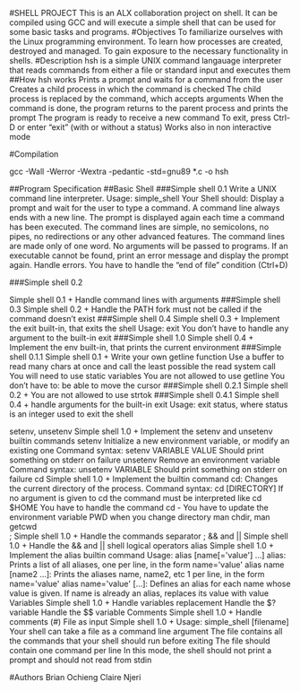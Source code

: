 #SHELL PROJECT
This is an ALX collaboration project on shell. It can be compiled using GCC and will execute a
simple shell that can be used for some basic tasks and programs.
#Objectives 
To familiarize ourselves with the Linux programming environment.
To learn how processes are created, destroyed and managed.
To gain exposure to the necessary functionality in shells.
#Description
hsh is a simple UNIX command langauage interpreter that reads commands from either a file or standard input and executes them
##How hsh works
Prints a prompt and waits for a command from the user
Creates a child process in which the command is checked
The child process is replaced by the command, which accepts arguments
When the command is done, the program returns to the parent process and prints the prompt
The program is ready to receive a new command
To exit, press Ctrl-D or enter “exit” (with or without a status)
Works also in non interactive mode

#Compilation

 gcc -Wall -Werror -Wextra -pedantic -std=gnu89 *.c -o hsh

##Program Specification
##Basic Shell
###Simple shell 0.1
Write a UNIX command line interpreter.
Usage: simple_shell
Your Shell should:
Display a prompt and wait for the user to type a command. A command line always ends with a new line.
The prompt is displayed again each time a command has been executed.
The command lines are simple, no semicolons, no pipes, no redirections or any other advanced features.
The command lines are made only of one word. No arguments will be passed to programs.
If an executable cannot be found, print an error message and display the prompt again.
Handle errors.
You have to handle the “end of file” condition (Ctrl+D)

###Simple shell 0.2

Simple shell 0.1 +
Handle command lines with arguments
###Simple shell 0.3
Simple shell 0.2 +
Handle the PATH
fork must not be called if the command doesn’t exist
###Simple shell 0.4
Simple shell 0.3 +
Implement the exit built-in, that exits the shell
Usage: exit
You don’t have to handle any argument to the built-in exit 
###Simple shell 1.0
Simple shell 0.4 +
Implement the env built-in, that prints the current environment
###Simple shell 0.1.1
Simple shell 0.1 +
Write your own getline function
Use a buffer to read many chars at once and call the least possible the read system call
You will need to use static variables
You are not allowed to use getline
You don’t have to:
be able to move the cursor
###Simple shell 0.2.1
Simple shell 0.2 +
You are not allowed to use strtok
###Simple shell 0.4.1
Simple shell 0.4 +
handle arguments for the built-in exit
Usage: exit status, where status is an integer used to exit the shell
 
setenv, unsetenv
Simple shell 1.0 +
Implement the setenv and unsetenv builtin commands
setenv
Initialize a new environment variable, or modify an existing one
Command syntax: setenv VARIABLE VALUE
Should print something on stderr on failure
unsetenv
Remove an environment variable
Command syntax: unsetenv VARIABLE
Should print something on stderr on failure
cd
Simple shell 1.0 +
Implement the builtin command cd:
Changes the current directory of the process.
Command syntax: cd [DIRECTORY]
If no argument is given to cd the command must be interpreted like cd $HOME
You have to handle the command cd -
You have to update the environment variable PWD when you change directory
man chdir, man getcwd  
;
Simple shell 1.0 +
Handle the commands separator ;
&& and ||
Simple shell 1.0 +
Handle the && and || shell logical operators
alias
Simple shell 1.0 +
Implement the alias builtin command
Usage: alias [name[='value'] ...]
alias: Prints a list of all aliases, one per line, in the form name='value'
alias name [name2 ...]: Prints the aliases name, name2, etc 1 per line, in the form name='value'
alias name='value' [...]: Defines an alias for each name whose value is given. If name is already an alias, replaces its value with value
Variables
Simple shell 1.0 +
Handle variables replacement
Handle the $? variable
Handle the $$ variable
Comments
Simple shell 1.0 +
Handle comments (#)
File as input
Simple shell 1.0 +
Usage: simple_shell [filename]
Your shell can take a file as a command line argument
The file contains all the commands that your shell should run before exiting
The file should contain one command per line
In this mode, the shell should not print a prompt and should not read from stdin
 
#Authors
Brian Ochieng 
Claire Njeri


